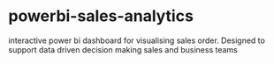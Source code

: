 # powerbi-sales-analytics
interactive power bi dashboard for visualising sales order. Designed to support data driven decision making sales and business teams
